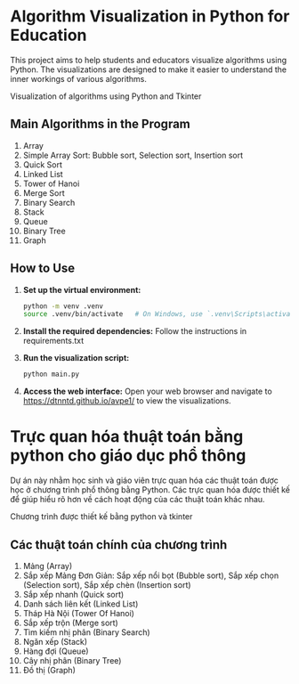 # Algorithm Visualization in Python for Education

This project aims to help students and educators visualize algorithms using Python. The visualizations are designed to make it easier to understand the inner workings of various algorithms.

Visualization of algorithms using Python and Tkinter


## Main Algorithms in the Program

1. Array
2. Simple Array Sort: Bubble sort, Selection sort, Insertion sort                 
3. Quick Sort
4. Linked List
5. Tower of Hanoi
6. Merge Sort
7. Binary Search
8. Stack
9. Queue
10. Binary Tree
11. Graph


## How to Use

1. **Set up the virtual environment:**
   ```bash
   python -m venv .venv
   source .venv/bin/activate   # On Windows, use `.venv\Scripts\activate`

2. **Install the required dependencies:**
   Follow the instructions in requirements.txt

3. **Run the visualization script:**
   ```bash
   python main.py

4. **Access the web interface:**
   Open your web browser and navigate to https://dtnntd.github.io/avpe1/ to view the visualizations.


# Trực quan hóa thuật toán bằng python cho giáo dục phổ thông

Dự án này nhằm học sinh và giáo viên trực quan hóa các thuật toán được học ở chương trình phổ thông 
bằng Python. Các trực quan hóa được thiết kế để giúp hiểu rõ hơn về cách hoạt động của các 
thuật toán khác nhau.

Chương trình được thiết kế bằng python và tkinter

## Các thuật toán chính của chương trình

1. Mảng (Array)
2. Sắp xếp Mảng Đơn Giản: Sắp xếp nổi bọt (Bubble sort), Sắp xếp chọn (Selection sort), Sắp xếp chèn (Insertion sort)
3. Sắp xếp nhanh (Quick sort)
4. Danh sách liên kết (Linked List)
5. Tháp Hà Nội (Tower Of Hanoi)
6. Sắp xếp trộn (Merge sort)
7. Tìm kiếm nhị phân (Binary Search)
8. Ngăn xếp (Stack)
9. Hàng đợi (Queue)
10. Cây nhị phân (Binary Tree)
11. Đồ thị (Graph)

